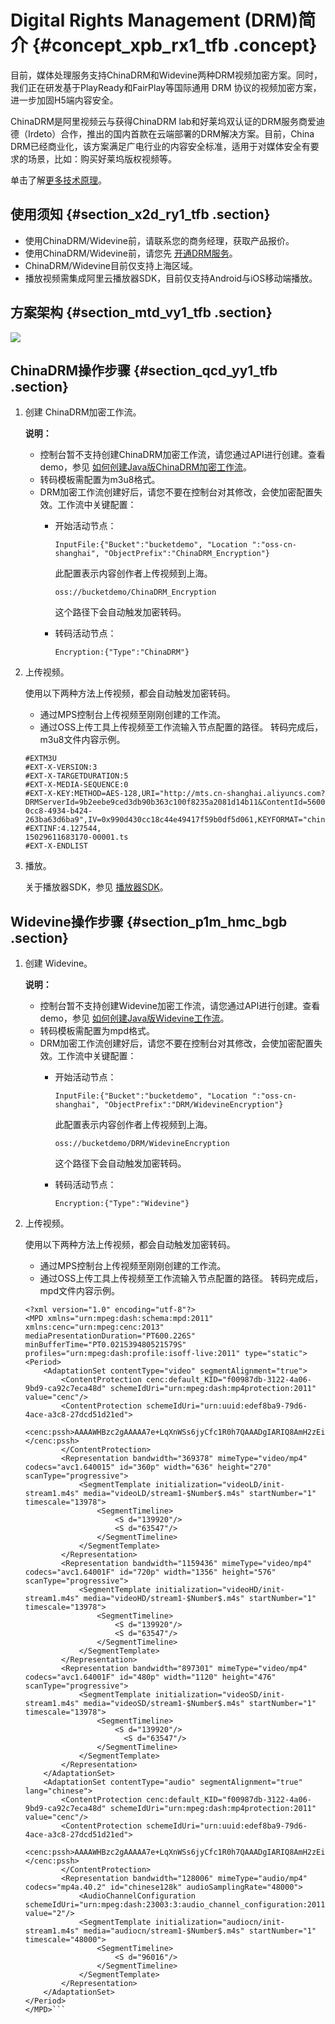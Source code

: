 # Digital Rights Management \(DRM\)简介 {#concept_xpb_rx1_tfb .concept}

目前，媒体处理服务支持ChinaDRM和Widevine两种DRM视频加密方案。同时，我们正在研发基于PlayReady和FairPlay等国际通用 DRM 协议的视频加密方案，进一步加固H5端内容安全。

ChinaDRM是阿里视频云与获得ChinaDRM lab和好莱坞双认证的DRM服务商爱迪德（Irdeto）合作，推出的国内首款在云端部署的DRM解决方案。目前，China DRM已经商业化，该方案满足广电行业的内容安全标准，适用于对媒体安全有要求的场景，比如：购买好莱坞版权视频等。

单击了解[更多技术原理](https://www.atatech.org/articles/122667)。

## 使用须知 {#section_x2d_ry1_tfb .section}

-   使用ChinaDRM/Widevine前，请联系您的商务经理，获取产品报价。
-   使用ChinaDRM/Widevine前，请您先 [开通DRM服务](https://common-buy.aliyun.com/?commodityCode=mts_drm#/buy)。
-   ChinaDRM/Widevine目前仅支持上海区域。
-   播放视频需集成阿里云播放器SDK，目前仅支持Android与iOS移动端播放。

## 方案架构 {#section_mtd_vy1_tfb .section}

![](http://static-aliyun-doc.oss-cn-hangzhou.aliyuncs.com/assets/img/61718/154440807031041_zh-CN.png)

## ChinaDRM操作步骤 {#section_qcd_yy1_tfb .section}

1.  创建 ChinaDRM加密工作流。

    **说明：** 

    -   控制台暂不支持创建ChinaDRM加密工作流，请您通过API进行创建。查看demo，参见 [如何创建Java版ChinaDRM加密工作流](cn.zh-CN/最佳实践/DRM/ChinaDRM工作流/如何创建Java版ChinaDRM工作流.md#)。
    -   转码模板需配置为m3u8格式。
    -   DRM加密工作流创建好后，请您不要在控制台对其修改，会使加密配置失效。工作流中关键配置：
        -   开始活动节点：

            ```
            InputFile:{"Bucket":"bucketdemo", "Location ":"oss-cn-shanghai", "ObjectPrefix":"ChinaDRM_Encryption"}
            ```

            此配置表示内容创作者上传视频到上海。

            ```
            oss://bucketdemo/ChinaDRM_Encryption
            ```

            这个路径下会自动触发加密转码。

        -   转码活动节点：

            ```
            Encryption:{"Type":"ChinaDRM"}
            ```

2.  上传视频。

    使用以下两种方法上传视频，都会自动触发加密转码。

    -   通过MPS控制台上传视频至刚刚创建的工作流。
    -   通过OSS上传工具上传视频至工作流输入节点配置的路径。
    转码完成后，m3u8文件内容示例。

    ```
    #EXTM3U
    #EXT-X-VERSION:3
    #EXT-X-TARGETDURATION:5
    #EXT-X-MEDIA-SEQUENCE:0
    #EXT-X-KEY:METHOD=AES-128,URI="http://mts.cn-shanghai.aliyuncs.com?DRMServerId=9b2eebe9ced3db90b363c100f8235a2081d14b11&ContentId=56001d830cc84934b424263ba63d6ba9&KeyId=56001d83-0cc8-4934-b424-263ba63d6ba9",IV=0x990d430cc18c44e49417f59b0df5d061,KEYFORMAT="chinadrm",KEYFORMATVERSIONS="1"
    #EXTINF:4.127544,
    15029611683170-00001.ts
    #EXT-X-ENDLIST
    ```

3.  播放。

    关于播放器SDK，参见 [播放器SDK](../../../../cn.zh-CN/SDK参考/播放器SDK.md#)。


## Widevine操作步骤 {#section_p1m_hmc_bgb .section}

1.  创建 Widevine。

    **说明：** 

    -   控制台暂不支持创建Widevine加密工作流，请您通过API进行创建。查看demo，参见 [如何创建Java版Widevine工作流](cn.zh-CN/最佳实践/DRM/Widevine工作流/如何创建Java版Widevine工作流.md#)。
    -   转码模板需配置为mpd格式。
    -   DRM加密工作流创建好后，请您不要在控制台对其修改，会使加密配置失效。工作流中关键配置：
        -   开始活动节点：

            ```
            InputFile:{"Bucket":"bucketdemo", "Location ":"oss-cn-shanghai", "ObjectPrefix":"DRM/WidevineEncryption"}
            ```

            此配置表示内容创作者上传视频到上海。

            ```
            oss://bucketdemo/DRM/WidevineEncryption
            ```

            这个路径下会自动触发加密转码。

        -   转码活动节点：

            ```
            Encryption:{"Type":"Widevine"}
            ```

2.  上传视频。

    使用以下两种方法上传视频，都会自动触发加密转码。

    -   通过MPS控制台上传视频至刚刚创建的工作流。
    -   通过OSS上传工具上传视频至工作流输入节点配置的路径。
    转码完成后，mpd文件内容示例。

    ```
    <?xml version="1.0" encoding="utf-8"?>
    <MPD xmlns="urn:mpeg:dash:schema:mpd:2011" xmlns:cenc="urn:mpeg:cenc:2013" mediaPresentationDuration="PT600.226S" minBufferTime="PT0.021539480521579S" profiles="urn:mpeg:dash:profile:isoff-live:2011" type="static">
    <Period>
    	<AdaptationSet contentType="video" segmentAlignment="true">
    		<ContentProtection cenc:default_KID="f00987db-3122-4a06-9bd9-ca92c7eca48d" schemeIdUri="urn:mpeg:dash:mp4protection:2011" value="cenc"/>
    		<ContentProtection schemeIdUri="urn:uuid:edef8ba9-79d6-4ace-a3c8-27dcd51d21ed">
    			<cenc:pssh>AAAAWHBzc2gAAAAA7e+LqXnWSs6jyCfc1R0h7QAAADgIARIQ8AmH2zEiSgab2cqSx+ykjSIgZjAwOTg3ZGIzMTIyNGEwNjliZDljYTkyYzdlY2E0OGQ4AQ==</cenc:pssh>
    		</ContentProtection>
    		<Representation bandwidth="369378" mimeType="video/mp4" codecs="avc1.640015" id="360p" width="636" height="270" scanType="progressive">
    			<SegmentTemplate initialization="videoLD/init-stream1.m4s" media="videoLD/stream1-$Number$.m4s" startNumber="1" timescale="13978">
    				<SegmentTimeline>
    					<S d="139920"/>
    					<S d="63547"/>
    				</SegmentTimeline>
    			</SegmentTemplate>
    		</Representation>
    		<Representation bandwidth="1159436" mimeType="video/mp4" codecs="avc1.64001F" id="720p" width="1356" height="576" scanType="progressive">
    			<SegmentTemplate initialization="videoHD/init-stream1.m4s" media="videoHD/stream1-$Number$.m4s" startNumber="1" timescale="13978">
    				<SegmentTimeline>
    					<S d="139920"/>
    					<S d="63547"/>
    				</SegmentTimeline>
    			</SegmentTemplate>
    		</Representation>
    		<Representation bandwidth="897301" mimeType="video/mp4" codecs="avc1.64001F" id="480p" width="1120" height="476" scanType="progressive">
    			<SegmentTemplate initialization="videoSD/init-stream1.m4s" media="videoSD/stream1-$Number$.m4s" startNumber="1" timescale="13978">
    				<SegmentTimeline>
    					<S d="139920"/>
                          <S d="63547"/>
    				</SegmentTimeline>
    			</SegmentTemplate>
    		</Representation>
    	</AdaptationSet>
    	<AdaptationSet contentType="audio" segmentAlignment="true" lang="chinese">
    		<ContentProtection cenc:default_KID="f00987db-3122-4a06-9bd9-ca92c7eca48d" schemeIdUri="urn:mpeg:dash:mp4protection:2011" value="cenc"/>
    		<ContentProtection schemeIdUri="urn:uuid:edef8ba9-79d6-4ace-a3c8-27dcd51d21ed">
    			<cenc:pssh>AAAAWHBzc2gAAAAA7e+LqXnWSs6jyCfc1R0h7QAAADgIARIQ8AmH2zEiSgab2cqSx+ykjSIgZjAwOTg3ZGIzMTIyNGEwNjliZDljYTkyYzdlY2E0OGQ4AQ==</cenc:pssh>
    		</ContentProtection>
    		<Representation bandwidth="128006" mimeType="audio/mp4" codecs="mp4a.40.2" id="chinese128k" audioSamplingRate="48000">
    			<AudioChannelConfiguration schemeIdUri="urn:mpeg:dash:23003:3:audio_channel_configuration:2011" value="2"/>
    			<SegmentTemplate initialization="audiocn/init-stream1.m4s" media="audiocn/stream1-$Number$.m4s" startNumber="1" timescale="48000">
    				<SegmentTimeline>
    					<S d="96016"/>
    				</SegmentTimeline>
    			</SegmentTemplate>
    		</Representation>
    	</AdaptationSet>
    </Period>
    </MPD>```
    ```


